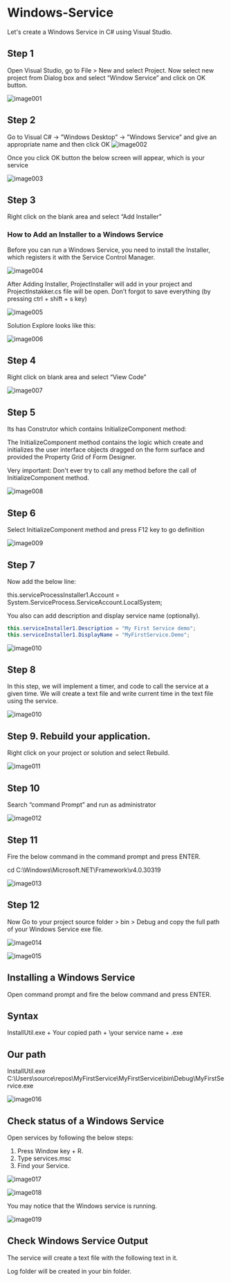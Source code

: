 # Windows-Service
Let's create a Windows Service in C# using Visual Studio. 
## Step 1
Open Visual Studio, go to File > New and select Project. Now select new project from Dialog box and select “Window Service” and click on OK button.

![image001](https://user-images.githubusercontent.com/37344605/61525900-28741780-aa3b-11e9-83ee-f93918ba1ea5.png)

## Step 2

Go to Visual C# -> ”Windows Desktop” -> ”Windows Service” and give an appropriate name and then click OK
![image002](https://user-images.githubusercontent.com/37344605/61525953-46417c80-aa3b-11e9-88ef-8da3d5697fdd.png)

Once you click OK button the below screen will appear, which is your service

![image003](https://user-images.githubusercontent.com/37344605/61526011-65400e80-aa3b-11e9-9d07-f05e67a3fcb5.png)

## Step 3

Right click on the blank area and select “Add Installer”
 
### How to Add an Installer to a Windows Service
 
Before you can run a Windows Service, you need to install the Installer, which registers it with the Service Control Manager.

![image004](https://user-images.githubusercontent.com/37344605/61526094-91f42600-aa3b-11e9-8e4d-230c10bdc950.png)

After Adding Installer, ProjectInstaller will add in your project and ProjectInstakker.cs file will be open. Don’t forgot to save everything (by pressing ctrl + shift + s key)

![image005](https://user-images.githubusercontent.com/37344605/61526144-aafcd700-aa3b-11e9-9e81-f0d0cee0bfc9.png)

Solution Explore looks like this:

![image006](https://user-images.githubusercontent.com/37344605/61526183-bcde7a00-aa3b-11e9-80b7-ecb7a5579f44.png)

## Step 4

Right click on blank area and select “View Code”

![image007](https://user-images.githubusercontent.com/37344605/61526214-d4b5fe00-aa3b-11e9-8018-0f4c682595d3.png)

## Step 5

Its has Construtor which contains InitializeComponent method:
 
The InitializeComponent method contains the logic which create and initializes the user interface objects dragged on the form surface and provided the Property Grid of Form Designer.
 
Very important: Don't ever try to call any method before the call of InitializeComponent method.

![image008](https://user-images.githubusercontent.com/37344605/61526269-ee574580-aa3b-11e9-9531-c1da1848badd.png)

## Step 6

Select InitializeComponent method and press F12 key to go definition

![image009](https://user-images.githubusercontent.com/37344605/61526304-04650600-aa3c-11e9-9877-a589aafa8a6f.png)

## Step 7

Now add the below line:
 
this.serviceProcessInstaller1.Account = System.ServiceProcess.ServiceAccount.LocalSystem;
 
You also can add description and display service name (optionally).

```c#
this.serviceInstaller1.Description = "My First Service demo";  
this.serviceInstaller1.DisplayName = "MyFirstService.Demo";
```

![image010](https://user-images.githubusercontent.com/37344605/61526437-3bd3b280-aa3c-11e9-92d3-b5d8aceb587e.png)

## Step 8

In this step, we will implement a timer, and code to call the service at a given time. We will create a text file and write current time in the text file using the service.

![image010](https://user-images.githubusercontent.com/37344605/61526437-3bd3b280-aa3c-11e9-92d3-b5d8aceb587e.png)

## Step 9. Rebuild your application.
 
Right click on your project or solution and select Rebuild.

![image011](https://user-images.githubusercontent.com/37344605/61526665-a84eb180-aa3c-11e9-9d35-64ff74a70991.png)

## Step 10

Search “command Prompt” and run as administrator

![image012](https://user-images.githubusercontent.com/37344605/61526832-07acc180-aa3d-11e9-9f27-86c946391905.png)

## Step 11

Fire the below command in the command prompt and press ENTER.
 
cd C:\Windows\Microsoft.NET\Framework\v4.0.30319 

![image013](https://user-images.githubusercontent.com/37344605/61526884-1b582800-aa3d-11e9-9cef-7e785bd871f6.png)

## Step 12

Now Go to your project source folder > bin > Debug and copy the full path of your Windows Service exe file.

![image014](https://user-images.githubusercontent.com/37344605/61526934-30cd5200-aa3d-11e9-8d1a-38788fed7885.png)

![image015](https://user-images.githubusercontent.com/37344605/61526968-3cb91400-aa3d-11e9-8a8f-cd059e732567.png)

## Installing a Windows Service

Open command prompt and fire the below command and press ENTER.
 
## Syntax

InstallUtil.exe + Your copied path + \your service name + .exe
 
## Our path

InstallUtil.exe C:\Users\source\repos\MyFirstService\MyFirstService\bin\Debug\MyFirstService.exe

![image016](https://user-images.githubusercontent.com/37344605/61527087-8275dc80-aa3d-11e9-904c-f2313ada8334.png)

## Check status of a Windows Service

Open services by following the below steps:
1. Press Window key + R.
2. Type services.msc
3. Find your Service.

![image017](https://user-images.githubusercontent.com/37344605/61527139-9cafba80-aa3d-11e9-867f-cfa8e8570fd7.png)

![image018](https://user-images.githubusercontent.com/37344605/61527148-9faaab00-aa3d-11e9-8040-07f6eecfa6ce.png)

You may notice that the Windows service is running.

![image019](https://user-images.githubusercontent.com/37344605/61527258-d385d080-aa3d-11e9-8526-72d9a82da56a.png)

## Check Windows Service Output 
 
The service will create a text file with the following text in it. 

Log folder will be created in your bin folder.
